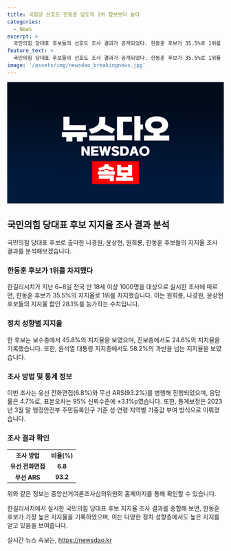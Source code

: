 ```yaml
---
title: 국힘당 선호도 한동훈 압도적 1위 합보보다 높아
categories:
  - News
excerpt: >
  국민의힘 당대표 후보들의 선호도 조사 결과가 공개되었다. 한동훈 후보가 35.5%로 1위를 차지했고, 보수층 및 윤석열 대통령 지지층에서도 지지를 받았다. 다른 후보들의 합산 지지율보다 높은 결과를 보였으며, 정치 성향별 조사에서도 앞서는 모습을 보였다. 또한, 여론조사 방법 및 통계보정에 대한 세부 내용도 공개되었다. 최근 김건희 여사의 문자 파동에도 불구하고 윤석열 대통령 지지층에서도 높은 지지율을 보였다. (총 글자 수: 189)
feature_text: >
  국민의힘 당대표 후보들의 선호도 조사 결과가 공개되었다. 한동훈 후보가 35.5%로 1위를 차지했고, 보수층 및 윤석열 대통령 지지층에서도 지지를 받았다. 다른 후보들의 합산 지지율보다 높은 결과를 보였으며, 정치 성향별 조사에서도 앞서는 모습을 보였다. 또한, 여론조사 방법 및 통계보정에 대한 세부 내용도 공개되었다. 최근 김건희 여사의 문자 파동에도 불구하고 윤석열 대통령 지지층에서도 높은 지지율을 보였다. (총 글자 수: 189)
image: '/assets/img/newsdao_breakingnews.jpg'
---
```


<p><img src="/assets/img/newsdao_breakingnews.jpg" alt="flaretime 속보" /></p>

<h2 data-ke-size="size26">국민의힘 당대표 후보 지지율 조사 결과 분석</h2>

<p data-ke-size="size16">국민의힘 당대표 후보로 출마한 나경원, 윤상현, 원희룡, 한동훈 후보들의 지지율 조사 결과를 분석해보겠습니다.</p>

<h3>한동훈 후보가 1위를 차지했다</h3>

<p data-ke-size="size16">한길리서치가 지난 6~8일 전국 만 18세 이상 1000명을 대상으로 실시한 조사에 따르면, 한동훈 후보가 35.5%의 지지율로 1위를 차지했습니다. 이는 원희룡, 나경원, 윤상현 후보들의 지지율 합인 28.1%를 능가하는 수치입니다.</p>

<h3>정치 성향별 지지율</h3>

<p data-ke-size="size16">한 후보는 보수층에서 45.8%의 지지율을 보였으며, 진보층에서도 24.6%의 지지율을 기록했습니다. 또한, 윤석열 대통령 지지층에서도 58.2%의 과반을 넘는 지지율을 보였습니다.</p>

<h3>조사 방법 및 통계 정보</h3>

<p data-ke-size="size16">이번 조사는 유선 전화면접(6.8%)와 무선 ARS(93.2%)를 병행해 진행되었으며, 응답률은 4.7%로, 표본오차는 95% 신뢰수준에 ±3.1%p였습니다. 또한, 통계보정은 2023년 3월 말 행정안전부 주민등록인구 기준 성·연령·지역별 가중값 부여 방식으로 이뤄졌습니다.</p>

<h3>조사 결과 확인</h3>

<table>
    <tr>
        <td style="text-align: center; height: 17px;"><b>조사 방법</b></td>
        <td style="text-align: center; height: 17px;"><b>비율(%)</b></td>
    </tr>
    <tr>
        <td style="text-align: center; height: 17px;"><b>유선 전화면접</b></td>
        <td style="text-align: center; height: 17px;"><b>6.8</b></td>
    </tr>
    <tr>
        <td style="text-align: center; height: 17px;"><b>무선 ARS</b></td>
        <td style="text-align: center; height: 17px;"><b>93.2</b></td>
    </tr>
</table>

<p data-ke-size="size16">위와 같은 정보는 중앙선거여론조사심의위원회 홈페이지를 통해 확인할 수 있습니다.</p>

<p data-ke-size="size16">한길리서치에서 실시한 국민의힘 당대표 후보 지지율 조사 결과를 종합해 보면, 한동훈 후보가 가장 높은 지지율을 기록하였으며, 이는 다양한 정치 성향층에서도 높은 지지를 얻고 있음을 보여줍니다.</p>
실시간 뉴스 속보는, <a href="https://newsdao.kr" rel="dofollow">https://newsdao.kr</a>


